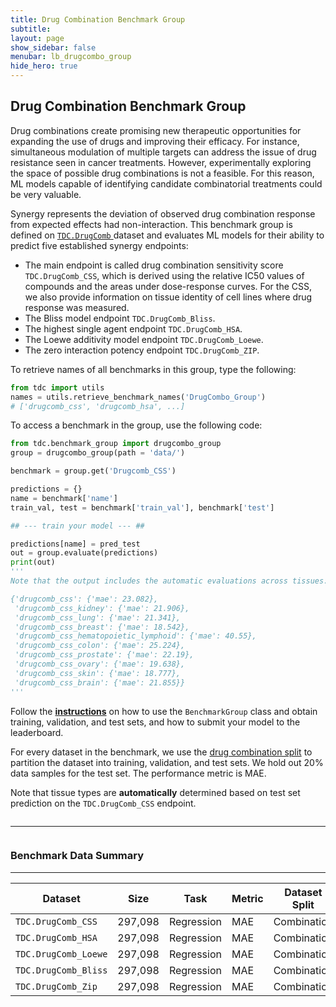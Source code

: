 ```yaml
---
title: Drug Combination Benchmark Group
subtitle:
layout: page
show_sidebar: false
menubar: lb_drugcombo_group
hide_hero: true
---
```


## Drug Combination Benchmark Group

<p class="is-size-5">Drug combinations create promising new therapeutic opportunities for expanding the use of drugs and improving their efficacy. For instance, simultaneous modulation of multiple targets can address the issue of drug resistance seen in cancer treatments. However, experimentally exploring the space of possible drug combinations is not a feasible. For this reason, ML models capable of identifying candidate combinatorial treatments could be very valuable. </p>

<p class="is-size-5"> Synergy represents the deviation of observed drug combination response from expected effects had non-interaction. This benchmark group is defined on <a href="https://academic.oup.com/nar/article-abstract/47/W1/W43/5486743"> <code>TDC.DrugComb</code> </a>dataset and evaluates ML models for their ability to predict five established synergy endpoints:</p> 
<ul class="is-size-5">
    <li>The main endpoint is called drug combination sensitivity score <code>TDC.DrugComb_CSS</code>, which is derived using the relative IC50 values of compounds and the areas under dose-response curves. For the CSS, we also provide information on tissue identity of cell lines where drug response was measured.</li>
    <li>The Bliss model endpoint <code>TDC.DrugComb_Bliss</code>.</li>
    <li>The highest single agent endpoint <code>TDC.DrugComb_HSA</code>. </li>
    <li>The Loewe additivity model endpoint <code>TDC.DrugComb_Loewe</code>.</li>
    <li>The zero interaction potency endpoint <code>TDC.DrugComb_ZIP</code>.</li>
</ul>

<p class="is-size-5">To retrieve names of all benchmarks in this group, type the following:</p> 

```python
from tdc import utils
names = utils.retrieve_benchmark_names('DrugCombo_Group')
# ['drugcomb_css', 'drugcomb_hsa', ...]
```

<p class="is-size-5">To access a benchmark in the group, use the following code:</p>

```python
from tdc.benchmark_group import drugcombo_group
group = drugcombo_group(path = 'data/')

benchmark = group.get('Drugcomb_CSS')

predictions = {}
name = benchmark['name']
train_val, test = benchmark['train_val'], benchmark['test']

## --- train your model --- ##

predictions[name] = pred_test
out = group.evaluate(predictions)
print(out)
'''
Note that the output includes the automatic evaluations across tissues:

{'drugcomb_css': {'mae': 23.082},
 'drugcomb_css_kidney': {'mae': 21.906},
 'drugcomb_css_lung': {'mae': 21.341},
 'drugcomb_css_breast': {'mae': 18.542},
 'drugcomb_css_hematopoietic_lymphoid': {'mae': 40.55},
 'drugcomb_css_colon': {'mae': 25.224},
 'drugcomb_css_prostate': {'mae': 22.19},
 'drugcomb_css_ovary': {'mae': 19.638},
 'drugcomb_css_skin': {'mae': 18.777},
 'drugcomb_css_brain': {'mae': 21.855}}
'''
```

<p class="is-size-5"> Follow the <b><a href="/benchmark/overview/">instructions</a></b> on how to use the <code>BenchmarkGroup</code> class and obtain training, validation, and test sets, and how to submit your model to the leaderboard. </p>

<p class="is-size-5"> For every dataset in the benchmark, we use the <a href="/functions/data_split/">drug combination split</a> to partition the dataset into training, validation, and test sets. We hold out 20% data samples for the test set. The performance metric is MAE. </p>

<p class="is-size-5"> Note that tissue types are <b>automatically</b> determined based on test set prediction on the <code>TDC.DrugComb_CSS</code> endpoint.</p>

<div class="column is-12">
    <hr />
</div>

### Benchmark Data Summary

<hr />

<table class="table is-striped is-hoverable">
  <thead>
  <tr>
    <th>Dataset</th>
    <th>Size</th>
    <th>Task</th>
    <th>Metric</th>
    <th>Dataset Split</th>
  </tr>
  </thead>
  <tr>
    <td><code>TDC.DrugComb_CSS</code></td>
    <td>297,098</td>
    <td>Regression</td>
    <td>MAE</td>
    <td>Combination</td>
  </tr>
  <tr>
    <td><code>TDC.DrugComb_HSA</code></td>
    <td>297,098</td>
    <td>Regression</td>
    <td>MAE</td>
    <td>Combination</td>
  </tr>
  <tr>
    <td><code>TDC.DrugComb_Loewe</code></td>
    <td>297,098</td>
    <td>Regression</td>
    <td>MAE</td>
    <td>Combination</td>
  </tr>
  <tr>
    <td><code>TDC.DrugComb_Bliss</code></td>
    <td>297,098</td>
    <td>Regression</td>
    <td>MAE</td>
    <td>Combination</td>
  </tr>
  <tr>
    <td><code>TDC.DrugComb_Zip</code></td>
    <td>297,098</td>
    <td>Regression</td>
    <td>MAE</td>
    <td>Combination</td>
  </tr>
</table>
